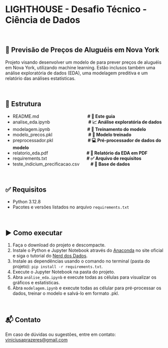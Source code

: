 # LIGHTHOUSE - Desafio Técnico - Ciência de Dados

</br> 

## 🗽 Previsão de Preços de Aluguéis em Nova York

Projeto visando desenvolver um modelo de para prever preços de aluguéis em Nova York, utilizando machine learning. Estão inclusos também uma análise exploratória de dados (EDA), uma modelagem preditiva e um relatório das análises estatísticas.

</br>

## 📂 Estrutura

- README.md &nbsp; &nbsp; &nbsp; &nbsp; &nbsp; &nbsp; &nbsp; &nbsp; &nbsp; &nbsp; &nbsp; &nbsp; &nbsp; &nbsp; &nbsp; &nbsp; &nbsp; &nbsp; &nbsp; **# 📖 Este guia**
- analise_eda.ipynb &nbsp; &nbsp; &nbsp; &nbsp; &nbsp; &nbsp; &nbsp; &nbsp; &nbsp; &nbsp; &nbsp; &nbsp; &nbsp; &nbsp; &nbsp; **# 📈 Análise exploratória de dados**
- modelagem.ipynb &nbsp; &nbsp; &nbsp; &nbsp; &nbsp; &nbsp; &nbsp; &nbsp; &nbsp; &nbsp; &nbsp; &nbsp; &nbsp; &nbsp; &nbsp;**# 🔧 Treinamento do modelo**
- modelo_precos.pkl &nbsp; &nbsp; &nbsp; &nbsp; &nbsp; &nbsp; &nbsp; &nbsp; &nbsp; &nbsp; &nbsp; &nbsp; &nbsp; &nbsp; **# 🤖 Modelo treinado**
- preprocessador.pkl &nbsp; &nbsp; &nbsp; &nbsp; &nbsp; &nbsp; &nbsp; &nbsp; &nbsp; &nbsp; &nbsp; &nbsp; &nbsp; &nbsp;**# 💻 Pré-processador de dados do modelo**
- relatorio_eda.pdf &nbsp; &nbsp; &nbsp; &nbsp; &nbsp; &nbsp; &nbsp; &nbsp; &nbsp; &nbsp; &nbsp; &nbsp; &nbsp; &nbsp; &nbsp;&nbsp;**# 📑 Relatório da EDA em PDF**
- requirements.txt  &nbsp; &nbsp; &nbsp; &nbsp; &nbsp; &nbsp; &nbsp; &nbsp; &nbsp; &nbsp; &nbsp; &nbsp; &nbsp; &nbsp; &nbsp; &nbsp;**# ✅ Arquivo de requisitos**
- teste_indicium_precificacao.csv &nbsp; &nbsp; &nbsp;&nbsp;&nbsp; **# 🎲 Base de dados**

</br>

## ✅ Requisitos

- Python 3.12.8
- Pacotes e versões listados no arquivo `requirements.txt`

</br>

## ▶️ Como executar

1. Faça o download do projeto e descompacte.
2. Instale o Python e Jupyter Notebook através do [Anaconda](https://www.anaconda.com/download/success) no site oficial e siga o tutorial do [Nerd dos Dados](https://www.youtube.com/watch?v=ca14yP-DuJk).
3. Instale as dependências usando o comando no terminal (pasta do projeto): `pip install -r requirements.txt`.
4. Execute o Jupyter Notebook na pasta do projeto.
5. Abra `análise_eda.ipynb` e execute todas as células para visualizar os gráficos e estatísticas.
6. Abra `modelagem.ipynb` e execute todas as célular para pré-processar os dados, treinar o modelo e salvá-lo em formato .pkl.

</br>

## 📬 Contato
Em caso de dúvidas ou sugestões, entre em contato: viniciusaprazeres@gmail.com
